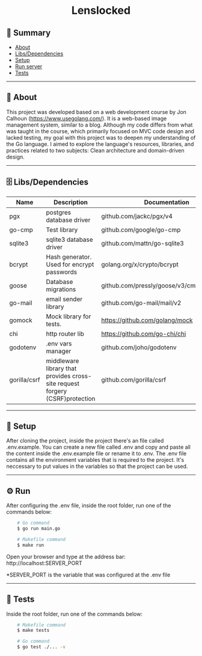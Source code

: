 <h1 align="center">Lenslocked</h1>

## 📜 Summary
- [About](#About)
- [Libs/Dependencies](#Libs/Dependencies)
- [Setup](#Setup)
- [Run server](#Run-server)
- [Tests](#Tests)

---

<a id="About"></a> 
## 📃 About

This project was developed based on a web development course by Jon Calhoun (https://www.usegolang.com/). It is a web-based image management system, similar to a blog. Although my code differs from what was taught in the course, which primarily focused on MVC code design and lacked testing, my goal with this project was to deepen my understanding of the Go language. I aimed to explore the language's resources, libraries, and practices related to two subjects: Clean architecture and domain-driven design.

---
<a id="Libs/Dependencies"></a> 
## 🗄 Libs/Dependencies </br>

| Name        | Description | Documentation | Installation |
| ----------- | ----------- | ------------- | ----------- |     
| pgx      | postgres database driver       |  github.com/jackc/pgx/v4 |  go get go get github.com/jackc/pgx/v4      |
| go-cmp   | Test library        | github.com/google/go-cmp     |   go get github.com/google/go-cmp          |
|  sqlite3  |   sqlite3 database driver     | github.com/mattn/go-sqlite3    |   go get github.com/mattn/go-sqlite3          |
|  bcrypt  |    Hash generator. Used for encrypt passwords   | golang.org/x/crypto/bcrypt  |   go get golang.org/x/crypto/bcrypt         |
| goose     | Database migrations      | github.com/pressly/goose/v3/cmd/goose@v3 | go install github.com/pressly/goose/v3/cmd/goose@v3      |   
| go-mail       | email sender library              |  github.com/go-mail/mail/v2 | go get github.com/go-mail/mail/v2     |
| gomock           | Mock library for tests.            | https://github.com/golang/mock                 | go get github.com/golang/mock     | 
| chi               |  http router  lib | https://github.com/go-chi/chi                   | go get github.com/go-chi/chi   |
| godotenv             | .env vars manager              | github.com/joho/godotenv             | go get github.com/joho/godotenv    | 
| gorilla/csrf         | middleware library that provides cross-site request forgery (CSRF)protection             | github.com/gorilla/csrf               | go get github.com/gorilla/csrf               | 

---

<a id="Setup"></a> 
## 🔧 Setup

After cloning the project, inside the project there's an file called .env.example. You can create a new file called .env and copy and
paste all the content inside the .env.example file or rename it to .env. The .env file contains all the environment variables that is required
to the project. It's neccessary to put values in the variables so that the project can be used.

---
<a id="Run-server"></a> 
## ⚙️ Run

After configuring the .env file, inside the root folder, run one of the commands below:

```bash
    # Go command
    $ go run main.go 
```

```bash
    # Makefile command
    $ make run
```

Open your browser and type at the address bar: http://localhost:SERVER_PORT

*SERVER_PORT is the variable that was configured at the .env file

---
<a id="Tests"></a> 
## 🧪 Tests

Inside the root folder, run one of the commands below:

```bash
    # Makefile command
    $ make tests
```

```bash
    # Go command
    $ go test ./... -v
```